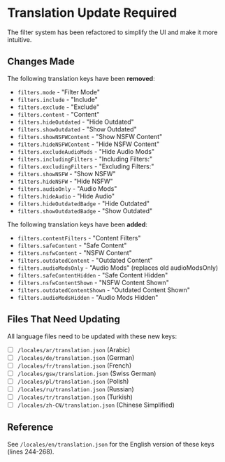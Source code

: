 # Translation Update Required

The filter system has been refactored to simplify the UI and make it more intuitive.

## Changes Made

The following translation keys have been **removed**:
- `filters.mode` - "Filter Mode"
- `filters.include` - "Include"
- `filters.exclude` - "Exclude"
- `filters.content` - "Content"
- `filters.hideOutdated` - "Hide Outdated"
- `filters.showOutdated` - "Show Outdated"
- `filters.showNSFWContent` - "Show NSFW Content"
- `filters.hideNSFWContent` - "Hide NSFW Content"
- `filters.excludeAudioMods` - "Hide Audio Mods"
- `filters.includingFilters` - "Including Filters:"
- `filters.excludingFilters` - "Excluding Filters:"
- `filters.showNSFW` - "Show NSFW"
- `filters.hideNSFW` - "Hide NSFW"
- `filters.audioOnly` - "Audio Mods"
- `filters.hideAudio` - "Hide Audio"
- `filters.hideOutdatedBadge` - "Hide Outdated"
- `filters.showOutdatedBadge` - "Show Outdated"

The following translation keys have been **added**:
- `filters.contentFilters` - "Content Filters"
- `filters.safeContent` - "Safe Content"
- `filters.nsfwContent` - "NSFW Content"
- `filters.outdatedContent` - "Outdated Content"
- `filters.audioModsOnly` - "Audio Mods" (replaces old audioModsOnly)
- `filters.safeContentHidden` - "Safe Content Hidden"
- `filters.nsfwContentShown` - "NSFW Content Shown"
- `filters.outdatedContentShown` - "Outdated Content Shown"
- `filters.audioModsHidden` - "Audio Mods Hidden"

## Files That Need Updating

All language files need to be updated with these new keys:

- [ ] `/locales/ar/translation.json` (Arabic)
- [ ] `/locales/de/translation.json` (German)
- [ ] `/locales/fr/translation.json` (French)
- [ ] `/locales/gsw/translation.json` (Swiss German)
- [ ] `/locales/pl/translation.json` (Polish)
- [ ] `/locales/ru/translation.json` (Russian)
- [ ] `/locales/tr/translation.json` (Turkish)
- [ ] `/locales/zh-CN/translation.json` (Chinese Simplified)

## Reference

See `/locales/en/translation.json` for the English version of these keys (lines 244-268).

